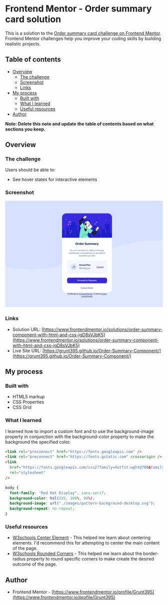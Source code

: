 # Frontend Mentor - Order summary card solution

This is a solution to the [Order summary card challenge on Frontend Mentor](https://www.frontendmentor.io/challenges/order-summary-component-QlPmajDUj). Frontend Mentor challenges help you improve your coding skills by building realistic projects.

## Table of contents

- [Overview](#overview)
  - [The challenge](#the-challenge)
  - [Screenshot](#screenshot)
  - [Links](#links)
- [My process](#my-process)
  - [Built with](#built-with)
  - [What I learned](#what-i-learned)
  - [Useful resources](#useful-resources)
- [Author](#author)

**Note: Delete this note and update the table of contents based on what sections you keep.**

## Overview

### The challenge

Users should be able to:

- See hover states for interactive elements

### Screenshot

![screenshot](./Order%20Summary%20Screenshot.png)

### Links

- Solution URL: [https://www.frontendmentor.io/solutions/order-summary-component-with-html-and-css-igD8sVJbK5](https://www.frontendmentor.io/solutions/order-summary-component-with-html-and-css-igD8sVJbK5)
- Live Site URL: [https://grunt395.github.io/Order-Summary-Component/](https://grunt395.github.io/Order-Summary-Component/)

## My process

### Built with

- HTML5 markup
- CSS Properties
- CSS Grid

### What I learned

I learned how to import a custom font and to use the background-image property in conjunction with the background-color property to make the background the specified color.

```html
<link rel="preconnect" href="https://fonts.googleapis.com" />
<link rel="preconnect" href="https://fonts.gstatic.com" crossorigin />
<link
  href="https://fonts.googleapis.com/css2?family=Outfit:wght@700&family=Red+Hat+Display:wght@500;700;900&display=swap"
  rel="stylesheet"
/>
```

```css
body {
  font-family: "Red Hat Display", sans-serif;
  background-color: hsl(225, 100%, 94%);
  background-image: url("./images/pattern-background-desktop.svg");
  background-repeat: no-repeat;
}
```

### Useful resources

- [W3schools Center Element](https://www.w3schools.com/css/css_align.asp) - This helped me learn about centering elements. I'd recommend this for attempting to center the main content of the page.
- [W3schools Rounded Corners](https://www.w3schools.com/css/css3_borders.asp) - This helped me learn about the border-radius property to round specific corners to make create the desired outcome of the page.

## Author

- Frontend Mentor - [https://www.frontendmentor.io/profile/Grunt395](https://www.frontendmentor.io/profile/Grunt395)
